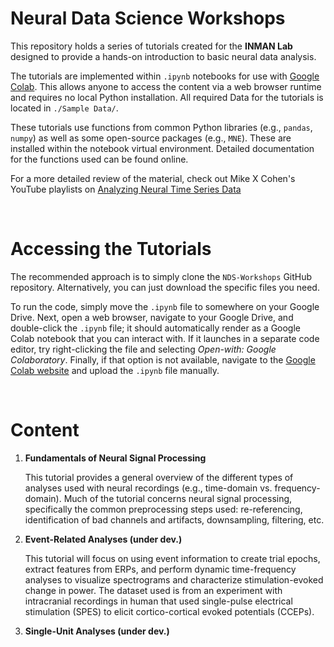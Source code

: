 # Neural Data Science Workshops

This repository holds a series of tutorials created for the **INMAN Lab** designed to provide a hands-on introduction to basic neural data analysis. 

The tutorials are implemented within `.ipynb` notebooks for use with [Google Colab](https://colab.google). This allows anyone to access the content via a web browser runtime and requires no local Python installation. All required Data for the tutorials is located in `./Sample Data/`.

These tutorials use functions from common Python libraries (e.g., `pandas`, `numpy`) as well as some open-source packages (e.g., `MNE`). These are installed within the notebook virtual environment. Detailed documentation for the functions used can be found online.

For a more detailed review of the material, check out Mike X Cohen's YouTube playlists on [Analyzing Neural Time Series Data](https://www.youtube.com/channel/UCUR_LsXk7IYyueSnXcNextQ)

<br>

# Accessing the Tutorials

The recommended approach is to simply clone the `NDS-Workshops` GitHub repository. Alternatively, you can just download the specific files you need.  

To run the code, simply move the `.ipynb` file to somewhere on your Google Drive. Next, open a web browser, navigate to your Google Drive, and double-click the `.ipynb` file; it should automatically render as a Google Colab notebook that you can interact with. If it launches in a separate code editor, try right-clicking the file and selecting *Open-with: Google Colaboratory*. Finally, if that option is not available, navigate to the [Google Colab website](https://colab.research.google.com) and upload the `.ipynb` file manually.

<br>

# Content

1. **Fundamentals of Neural Signal Processing**

    This tutorial provides a general overview of the different types of analyses used with neural recordings (e.g., time-domain vs. frequency-domain). Much of the tutorial concerns neural signal processing, specifically the common preprocessing steps used: re-referencing, identification of bad channels and artifacts, downsampling, filtering, etc.

2. **Event-Related Analyses (under dev.)**

    This tutorial will focus on using event information to create trial epochs, extract features from ERPs, and perform dynamic time-frequency analyses to visualize spectrograms and characterize stimulation-evoked change in power. The dataset used is from an experiment with intracranial recordings in human that used single-pulse electrical stimulation (SPES) to elicit cortico-cortical evoked potentials (CCEPs).

3. **Single-Unit Analyses (under dev.)**